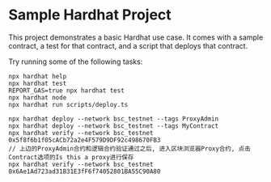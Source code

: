 # Sample Hardhat Project

This project demonstrates a basic Hardhat use case. It comes with a sample contract, a test for that contract, and a script that deploys that contract.

Try running some of the following tasks:

```shell
npx hardhat help
npx hardhat test
REPORT_GAS=true npx hardhat test
npx hardhat node
npx hardhat run scripts/deploy.ts

npx hardhat deploy --network bsc_testnet --tags ProxyAdmin
npx hardhat deploy --network bsc_testnet --tags MyContract
npx hardhat verify --network bsc_testnet 0x5f8f6b1f05cACb72a2e4F579D9DF92c498670FB3
// 上边的ProxyAdmin合约和逻辑合约验证通过之后, 进入区块浏览器Proxy合约, 点击Contract选项的Is this a proxy进行保存
npx hardhat verify --network bsc_testnet 0x6Ae1Ad723ad31B31E3fF6f74052801BA55C90A80
```
